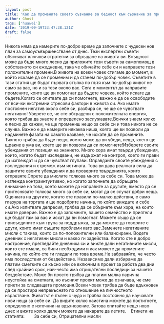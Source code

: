 ```yaml
---
layout: post
title: 'Как да промените своето съзнание за бедност към съзнание за просперитет сега'
author: Ghost
tags: ['huawei']
date: '2019-09-19T23:47:38.121Z'
draft: false
---
```


Никога няма да намерите по-добро време да започнете с чудесен нов план за самоусъвършенстване от днес. Тези експертни съвети обясняват ключови стратегии за обръщане на живота ви. Всъщност може да бъде много лесно да приложите тези съвети за самопомощ в собственото си ежедневие, така че обичайте себе си и направете тези положителни промени.В живота на всеки човек стигаме до момент, в който искаме да се променим и да станем по-добър човек. Съветите в тази статия ще бъдат първата стъпка по пътя към по-добър живот не само за вас, но и за тези около вас. Сега е моментът да направите промените, които ще ви помогнат да бъдете човека, който искате да бъдете.Когато се опитвате да си помогнете, важно е да се освободите от всички екстремни стресови фактори в живота си. Ако имате постоянен негатив около себе си, разбира се, че ще се чувствате негативно! Уверете се, че сте обградени с положителната енергия, която трябва да знаете и определено заслужавате.Всички знаем колко е лесно да кажем, че ще промениш нещо за себе си и това никога не се случва. Важно е да намерите някаква ниша, която ще ви позволи да надминете фазата на самото казване, че искате да се промените. Тяхното трябва да бъде нещо, което може да ви убеди, нещо, което ще щракне в ума ви, което ще ви позволи да си помогнете!Изберете своите убеждения от позиция на знанието. Много хора имат твърди убеждения, които, когато бъдат изследвани, не издържат на контрол, което ги прави да изглеждат и да се чувстват глупави. Оправдайте своите убеждения с изследвания и стремеж към истината. Това ви дава реалната сила да защитите своите убеждения и да проверите твърденията, които отправяте.Спрете да мислите толкова много за себе си. Това може да изглежда контраинтуитивно, но когато започнете да обръщате внимание на това, което можете да направите за другите, вместо да се притеснявате толкова много за себе си, могат да се случат добри неща. Оценката на другите, когато сте правили по-малко действия, е само глазура на тортата и ще подобрите начина, по който виждате и себе си.Ако изпитвате депресия, трябва да се обърнете към хора, на които имате доверие. Важно е да запомните, вашето семейство и приятели ще бъдат там за вас и искат да ви помогнат. Можете също да се присъедините към група за поддръжка, за да можете да говорите с други, които имат същите проблеми като вас.Заменете негативните мисли с такива, които са по-положителни или балансирани. Водете дневник с негативни мисли и какво ги задейства. Когато сте в добро настроение, прегледайте дневника си и вижте дали негативните мисли, които сте имали, са били необходими и как можете да промените начина, по който сте ги гледали по това време.Не забравяйте, че често има последствия от бездействие. Независимо дали избираме да платим сметките си късно или се включим в проект за работа два дни след крайния срок, най-често има отрицателни последици за нашето бездействие. Може би просто трябва да платим малка парична неустойка на сметката, но късният проект може да означава, че сме приети за следващата промоция.Всеки човек трябва да бъде вдъхновен да се простира непрекъснато по отношение на личностното израстване. Животът е пълен с чудо и трябва постоянно да научавате нови неща за себе си. Да видите колко наистина можете да постигнете, определено е източник на вдъхновение. Затова опитайте нещо ново днес и вижте колко далеч можете да накарате да летите.    Етикети на статията:        За себе си, Отрицателни мисли
